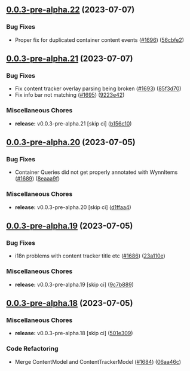 ## [0.0.3-pre-alpha.22](https://github.com/Wynntils/Artemis/compare/v0.0.3-pre-alpha.21...v0.0.3-pre-alpha.22) (2023-07-07)


### Bug Fixes

* Proper fix for duplicated container content events ([#1696](https://github.com/Wynntils/Artemis/issues/1696)) ([56cbfe2](https://github.com/Wynntils/Artemis/commit/56cbfe2fc923584be318d23ef410c6b553c6ba18))

## [0.0.3-pre-alpha.21](https://github.com/Wynntils/Artemis/compare/v0.0.3-pre-alpha.20...v0.0.3-pre-alpha.21) (2023-07-07)


### Bug Fixes

* Fix content tracker overlay parsing being broken ([#1693](https://github.com/Wynntils/Artemis/issues/1693)) ([85f3d70](https://github.com/Wynntils/Artemis/commit/85f3d70e9a0873313e141881cecef9c6fb290d73))
* Fix info bar not matching ([#1695](https://github.com/Wynntils/Artemis/issues/1695)) ([9223e42](https://github.com/Wynntils/Artemis/commit/9223e429e1f59357d413e82531cabda544099be5))


### Miscellaneous Chores

* **release:** v0.0.3-pre-alpha.21 [skip ci] ([b156c10](https://github.com/Wynntils/Artemis/commit/b156c1004bbc6d5ed48bf8158811a69da784fd0a))

## [0.0.3-pre-alpha.20](https://github.com/Wynntils/Artemis/compare/v0.0.3-pre-alpha.19...v0.0.3-pre-alpha.20) (2023-07-05)


### Bug Fixes

* Container Queries did not get properly annotated with WynnItems ([#1689](https://github.com/Wynntils/Artemis/issues/1689)) ([8eaaa9f](https://github.com/Wynntils/Artemis/commit/8eaaa9fbac52de3fd2436e240feef7af345edaa8))


### Miscellaneous Chores

* **release:** v0.0.3-pre-alpha.20 [skip ci] ([d1ffaa4](https://github.com/Wynntils/Artemis/commit/d1ffaa4c0242e1f28574d019d786661ea2c2e937))

## [0.0.3-pre-alpha.19](https://github.com/Wynntils/Artemis/compare/v0.0.3-pre-alpha.18...v0.0.3-pre-alpha.19) (2023-07-05)


### Bug Fixes

* i18n problems with content tracker title etc ([#1686](https://github.com/Wynntils/Artemis/issues/1686)) ([23a110e](https://github.com/Wynntils/Artemis/commit/23a110e0914bbbbc1b2bf3b907e23516d9540f03))


### Miscellaneous Chores

* **release:** v0.0.3-pre-alpha.19 [skip ci] ([9c7b889](https://github.com/Wynntils/Artemis/commit/9c7b88966b4a35f5789799881f784666a115ea76))

## [0.0.3-pre-alpha.18](https://github.com/Wynntils/Artemis/compare/v0.0.3-pre-alpha.17...v0.0.3-pre-alpha.18) (2023-07-05)


### Miscellaneous Chores

* **release:** v0.0.3-pre-alpha.18 [skip ci] ([501e309](https://github.com/Wynntils/Artemis/commit/501e30998d6c301456ad60005ce6d735b6db2603))


### Code Refactoring

* Merge ContentModel and ContentTrackerModel ([#1684](https://github.com/Wynntils/Artemis/issues/1684)) ([06aa46c](https://github.com/Wynntils/Artemis/commit/06aa46cfb2d9f5fd7d1b0445225a6a36c1f882a7))

